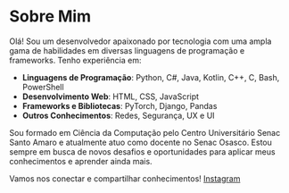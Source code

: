 # Sobre Mim

Olá! Sou um desenvolvedor apaixonado por tecnologia com uma ampla gama de habilidades em diversas linguagens de programação e frameworks. Tenho experiência em:

- **Linguagens de Programação**: Python, C#, Java, Kotlin, C++, C, Bash, PowerShell
- **Desenvolvimento Web**: HTML, CSS, JavaScript
- **Frameworks e Bibliotecas**: PyTorch, Django, Pandas
- **Outros Conhecimentos**: Redes, Segurança, UX e UI

Sou formado em Ciência da Computação pelo Centro Universitário Senac Santo Amaro e atualmente atuo como docente no Senac Osasco. Estou sempre em busca de novos desafios e oportunidades para aplicar meus conhecimentos e aprender ainda mais.

Vamos nos conectar e compartilhar conhecimentos!
[Instagram]("https://www.instagram.com/higor.2100")